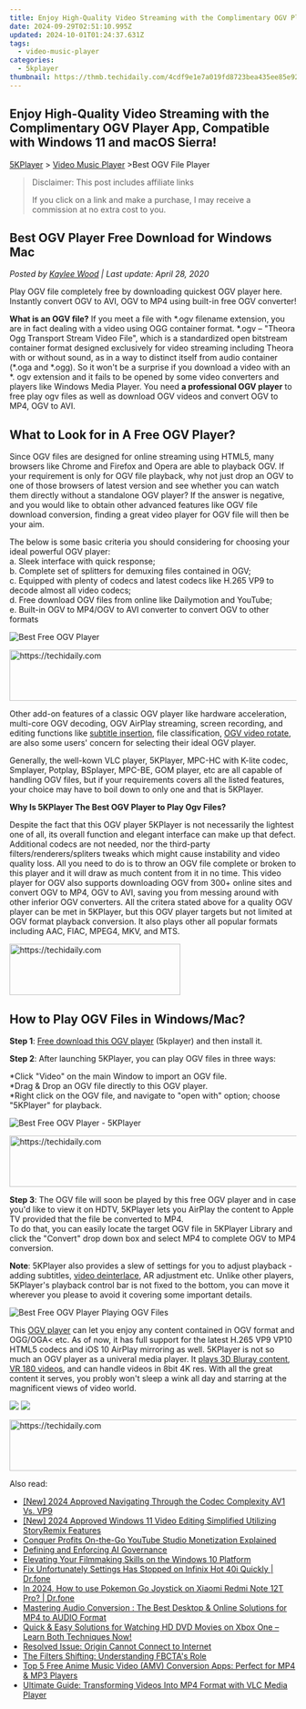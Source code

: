 ```yaml
---
title: Enjoy High-Quality Video Streaming with the Complimentary OGV Player App, Compatible with Windows 11 and macOS Sierra!
date: 2024-09-29T02:51:10.995Z
updated: 2024-10-01T01:24:37.631Z
tags:
  - video-music-player
categories:
  - 5kplayer
thumbnail: https://thmb.techidaily.com/4cdf9e1e7a019fd8723bea435ee85e9220196351b1b22d3eef75a6f40f6097c7.jpg
---
```


## Enjoy High-Quality Video Streaming with the Complimentary OGV Player App, Compatible with Windows 11 and macOS Sierra!

[5KPlayer](https://tools.techidaily.com/5kplayer/products/) \> [Video Music Player](https://tools.techidaily.com/5kplayer/video-music-player/) \>Best OGV File Player

>  Disclaimer: This post includes affiliate links
>
>  If you click on a link and make a purchase, I may receive a commission at no extra cost to you.
>

## Best OGV Player Free Download for Windows Mac

 _Posted by [Kaylee Wood](https://www.quora.com/profile/Amanda-Hu-21) | Last update: April 28, 2020_

Play OGV file completely free by downloading quickest OGV player here. Instantly convert OGV to AVI, OGV to MP4 using built-in free OGV converter! 

**What is an OGV file?** If you meet a file with \*.ogv filename extension, you are in fact dealing with a video using OGG container format. \*.ogv – "Theora Ogg Transport Stream Video File", which is a standardized open bitstream container format designed exclusively for video streaming including Theora with or without sound, as in a way to distinct itself from audio container (\*.oga and \*.ogg). So it won't be a surprise if you download a video with an \*. ogv extension and it fails to be opened by some video converters and players like Windows Media Player. You need **a professional OGV player** to free play ogv files as well as download OGV videos and convert OGV to MP4, OGV to AVI. 

## What to Look for in A Free OGV Player?

Since OGV files are designed for online streaming using HTML5, many browsers like Chrome and Firefox and Opera are able to playback OGV. If your requirement is only for OGV file playback, why not just drop an OGV to one of those browsers of latest version and see whether you can watch them directly without a standalone OGV player? If the answer is negative, and you would like to obtain other advanced features like OGV file download conversion, finding a great video player for OGV file will then be your aim.

The below is some basic criteria you should considering for choosing your ideal powerful OGV player:  
 a. Sleek interface with quick response;  
 b. Complete set of splitters for demuxing files contained in OGV;  
c. Equipped with plenty of codecs and latest codecs like H.265 VP9 to decode almost all video codecs;  
d. Free download OGV files from online like Dailymotion and YouTube;  
e. Built-in OGV to MP4/OGV to AVI converter to convert OGV to other formats

![Best Free OGV Player](https://www.5kplayer.com/video-music-player/img/oggvorbis.png) 

<!-- affiliate ads begin -->
<a href="https://unicoeye.pxf.io/c/5597632/2134229/18498" target="_top" id="2134229">
  <img src="//a.impactradius-go.com/display-ad/18498-2134229" border="0" alt="https://techidaily.com" width="728" height="90"/>
</a>
<img height="0" width="0" src="https://unicoeye.pxf.io/i/5597632/2134229/18498" style="position:absolute;visibility:hidden;" border="0" />
<!-- affiliate ads end -->

Other add-on features of a classic OGV player like hardware acceleration, multi-core OGV decoding, OGV AirPlay streaming, screen recording, and editing functions like [subtitle insertion](https://tools.techidaily.com/5kplayer/video-music-player/), file classification, [OGV video rotate](https://tools.techidaily.com/5kplayer/video-music-player/), are also some users' concern for selecting their ideal OGV player. 

Generally, the well-kown VLC player, 5KPlayer, MPC-HC with K-lite codec, Smplayer, Potplay, BSplayer, MPC-BE, GOM player, etc are all capable of handling OGV files, but if your requirements covers all the listed features, your choice may have to boil down to only one and that is 5KPlayer. 

**Why Is 5KPlayer The Best OGV Player to Play Ogv Files?**

Despite the fact that this OGV player 5KPlayer is not necessarily the lightest one of all, its overall function and elegant interface can make up that defect. Additional codecs are not needed, nor the third-party filters/renderers/spliters tweaks which might cause instability and video quality loss. All you need to do is to throw an OGV file complete or broken to this player and it will draw as much content from it in no time. This video player for OGV also supports downloading OGV from 300+ online sites and convert OGV to MP4, OGV to AVI, saving you from messing around with other inferior OGV converters. All the critera stated above for a quality OGV player can be met in 5KPlayer, but this OGV player targets but not limited at OGV format playback conversion. It also plays other all popular formats including AAC, FlAC, MPEG4, MKV, and MTS.

<!-- affiliate ads begin -->
<a href="https://aligracehair.sjv.io/c/5597632/2012429/19272" target="_top" id="2012429">
  <img src="//a.impactradius-go.com/display-ad/19272-2012429" border="0" alt="https://techidaily.com" width="300" height="90"/>
</a>
<img height="0" width="0" src="https://aligracehair.sjv.io/i/5597632/2012429/19272" style="position:absolute;visibility:hidden;" border="0" />
<!-- affiliate ads end -->

## How to Play OGV Files in Windows/Mac?

**Step 1**: [Free download this OGV player](https://tools.techidaily.com/5kplayer/products/) (5kplayer) and then install it.

**Step 2**: After launching 5KPlayer, you can play OGV files in three ways:

\*Click "Video" on the main Window to import an OGV file.  
 \*Drag & Drop an OGV file directly to this OGV player.  
 \*Right click on the OGV file, and navigate to "open with" option; choose "5KPlayer" for playback.

![Best Free OGV Player - 5KPlayer](https://www.5kplayer.com/video-music-player/img/5kplayer-freeaacplayer-yxt-030601.jpg) 

<!-- affiliate ads begin -->
<a href="https://appsumo.8odi.net/c/5597632/2094415/7443" target="_top" id="2094415">
  <img src="//a.impactradius-go.com/display-ad/7443-2094415" border="0" alt="https://techidaily.com" width="728" height="90"/>
</a>
<img height="0" width="0" src="https://appsumo.8odi.net/i/5597632/2094415/7443" style="position:absolute;visibility:hidden;" border="0" />
<!-- affiliate ads end -->

**Step 3**: The OGV file will soon be played by this free OGV player and in case you'd like to view it on HDTV, 5KPlayer lets you AirPlay the content to Apple TV provided that the file be converted to MP4\.   
 To do that, you can easily locate the target OGV file in 5KPlayer Library and click the "Convert" drop down box and select MP4 to complete OGV to MP4 conversion.

**Note**: 5KPlayer also provides a slew of settings for you to adjust playback - adding subtitles, [video deinterlace](https://tools.techidaily.com/5kplayer/video-music-player/), AR adjustment etc. Unlike other players, 5KPlayer's playback control bar is not fixed to the bottom, you can move it wherever you please to avoid it covering some important details.

![Best Free OGV Player Playing OGV Files](https://www.5kplayer.com/video-music-player/img/5kplayer-4k.jpg) 

This [OGV player](https://tools.techidaily.com/5kplayer/video-music-player/) can let you enjoy any content contained in OGV format and OGG/OGA< etc. As of now, it has full support for the latest H.265 VP9 VP10 HTML5 codecs and iOS 10 AirPlay mirroring as well. 5KPlayer is not so much an OGV player as a univeral media player. It [plays 3D Bluray content](https://tools.techidaily.com/5kplayer/video-music-player/), [VR 180 videos](https://tools.techidaily.com/5kplayer/video-music-player/), and can handle videos in 8bit 4K res. With all the great content it serves, you probly won't sleep a wink all day and starring at the magnificent views of video world.

[![](https://www.5kplayer.com/video-music-player/../button/freedownwhitewin.png)](https://tools.techidaily.com/5kplayer/products/) [![](https://www.5kplayer.com/video-music-player/../button/freedownbackmac.png)](https://tools.techidaily.com/5kplayer/products/)

<!-- affiliate ads begin -->
<a href="https://wigfever.sjv.io/c/5597632/2014854/22899" target="_top" id="2014854">
  <img src="//a.impactradius-go.com/display-ad/22899-2014854" border="0" alt="https://techidaily.com" width="728" height="90"/>
</a>
<img height="0" width="0" src="https://wigfever.sjv.io/i/5597632/2014854/22899" style="position:absolute;visibility:hidden;" border="0" />
<!-- affiliate ads end -->

<ins class="adsbygoogle"
     style="display:block"
     data-ad-format="autorelaxed"
     data-ad-client="ca-pub-7571918770474297"
     data-ad-slot="1223367746"></ins>

<ins class="adsbygoogle"
     style="display:block"
     data-ad-client="ca-pub-7571918770474297"
     data-ad-slot="8358498916"
     data-ad-format="auto"
     data-full-width-responsive="true"></ins>

<span class="atpl-alsoreadstyle">Also read:</span>
<div><ul>
<li><a href="https://article-posts.techidaily.com/new-2024-approved-navigating-through-the-codec-complexity-av1-vs-vp9/"><u>[New] 2024 Approved Navigating Through the Codec Complexity AV1 Vs. VP9</u></a></li>
<li><a href="https://article-helps.techidaily.com/new-2024-approved-windows-11-video-editing-simplified-utilizing-storyremix-features/"><u>[New] 2024 Approved Windows 11 Video Editing Simplified Utilizing StoryRemix Features</u></a></li>
<li><a href="https://youtube-docs.techidaily.com/er-profits-on-the-go-youtube-studio-monetization-explained/"><u>Conquer Profits On-the-Go YouTube Studio Monetization Explained</u></a></li>
<li><a href="https://tech-savvy.techidaily.com/defining-and-enforcing-ai-governance/"><u>Defining and Enforcing AI Governance</u></a></li>
<li><a href="https://article-tips.techidaily.com/elevating-your-filmmaking-skills-on-the-windows-10-platform/"><u>Elevating Your Filmmaking Skills on the Windows 10 Platform</u></a></li>
<li><a href="https://howto.techidaily.com/fix-unfortunately-settings-has-stopped-on-infinix-hot-40i-quickly-drfone-by-drfone-fix-android-problems-fix-android-problems/"><u>Fix Unfortunately Settings Has Stopped on Infinix Hot 40i Quickly | Dr.fone</u></a></li>
<li><a href="https://change-location.techidaily.com/in-2024-how-to-use-pokemon-go-joystick-on-xiaomi-redmi-note-12t-pro-drfone-by-drfone-virtual-android/"><u>In 2024, How to use Pokemon Go Joystick on Xiaomi Redmi Note 12T Pro? | Dr.fone</u></a></li>
<li><a href="https://media-tips.techidaily.com/mastering-audio-conversion-the-best-desktop-and-online-solutions-for-mp4-to-audio-format/"><u>Mastering Audio Conversion : The Best Desktop & Online Solutions for MP4 to AUDIO Format</u></a></li>
<li><a href="https://media-tips.techidaily.com/1723620224415-quick-and-easy-solutions-for-watching-hd-dvd-movies-on-xbox-one-learn-both-techniques-now/"><u>Quick & Easy Solutions for Watching HD DVD Movies on Xbox One – Learn Both Techniques Now!</u></a></li>
<li><a href="https://tech-revival.techidaily.com/resolved-issue-origin-cannot-connect-to-internet/"><u>Resolved Issue: Origin Cannot Connect to Internet</u></a></li>
<li><a href="https://facebook.techidaily.com/the-filters-shifting-understanding-fbctas-role/"><u>The Filters Shifting: Understanding FBCTA's Role</u></a></li>
<li><a href="https://media-tips.techidaily.com/top-5-free-anime-music-video-amv-conversion-apps-perfect-for-mp4-and-mp3-players/"><u>Top 5 Free Anime Music Video (AMV) Conversion Apps: Perfect for MP4 & MP3 Players</u></a></li>
<li><a href="https://media-tips.techidaily.com/ultimate-guide-transforming-videos-into-mp4-format-with-vlc-media-player/"><u>Ultimate Guide: Transforming Videos Into MP4 Format with VLC Media Player</u></a></li>
</ul></div>

